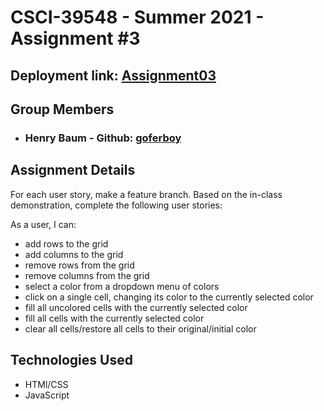 # CSCI-39548 - Summer 2021 - Assignment #3

## Deployment link: **__[Assignment03](https://goferboy.github.io/CSCI-39548-Summer2021-Assignment03/)__**

## Group Members
- ### Henry Baum - Github: [goferboy](https://github.com/goferboy)

## Assignment Details
For each user story, make a feature branch.
Based on the in-class demonstration, complete the following user stories:

As a user, I can:
- add rows to the grid
- add columns to the grid
- remove rows from the grid
- remove columns from the grid
- select a color from a dropdown menu of colors
- click on a single cell, changing its color to the currently selected color
- fill all uncolored cells with the currently selected color
- fill all cells with the currently selected color
- clear all cells/restore all cells to their original/initial color

## Technologies Used
- HTMl/CSS
- JavaScript
